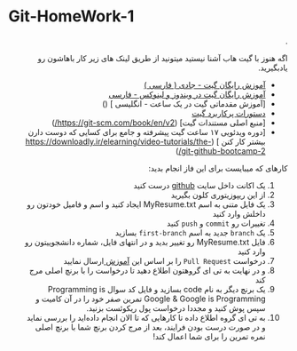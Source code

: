 # Git-HomeWork-1

<div dir="rtl" align='right'>.

اگه هنوز با گیت هاب آشنا نیستید میتونید 
از طریق لینک های زیر کار باهاشون رو یادبگیرید.

+ [آموزش رایگان گیت - جادی ( فارسی ) ](https://faradars.org/courses/fvgit9609-git-github-gitlab)
+ [آموزش رایگان گیت در ویندوز و لینوکس - فارسی ](https://gotoclass.ir/courses/git/)
+ [آموزش مقدماتی گیت در یک ساعت - انگلیسی ] ()
+ [دستورات پرکاربرد گیت](https://dzone.com/articles/top-20-git-commands-with-examples)
+ [منبع اصلی مستندات گیت] (https://git-scm.com/book/en/v2/)
+ [دوره ویدئویی ۱۷ ساعت گیت پیشرفته و جامع برای کسایی که دوست دارن بیشتر کار کنن ] (https://downloadly.ir/elearning/video-tutorials/the-git-github-bootcamp-2/)
  
  
کارهای که میبایست برای این فاز انجام بدید: 
1. یک اکانت داخل سایت [github](https://github.com/) درست کنید
2. از این ریپوزیتوری کلون بگیرید
3. یک فایل متنی به اسم MyResume.txt ایجاد کنید و اسم و فامیل خودتون رو داخلش  وارد کنید 
4. تغییرات رو `commit` و `push` کنید 
5. یک `branch` جدید به اسم `first-branch` بسازید 
6. فایل MyResume.txt  رو تغییر بدید و در  انتهای فایل، شماره دانشجوییتون رو وارد کنید 
7. درخواست `Pull Request` را بر اساس این [آموزش ](https://docs.github.com/en/pull-requests/collaborating-with-pull-requests/proposing-changes-to-your-work-with-pull-requests/creating-a-pull-request)ارسال نمایید
8. و در نهایت به تی ای گروهتون اطلاع دهید تا درخواست را با برنچ اصلی مرج کند
9. یک برنچ دیگر به نام code بسازید و فایل کد سوال Programming is Google & Google is Programming تمرین صفر خود را در آن کامیت و سپس پوش کنید و مجددا درخواست پول ریکوئست بزنید.
10. به تی ای گروه اطلاع داده تا کارهایی که تا الان انجام داده‌اید را بررسی نماید و در صورت درست بودن فرایند، بعد از مرج کردن برنچ شما با برنچ اصلی نمره تمرین را برای شما اعمال کند!
  


</div>
